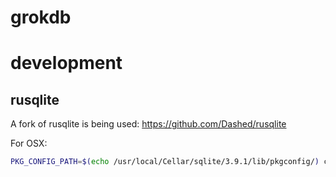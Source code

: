 grokdb
======


development
===========

## rusqlite

A fork of rusqlite is being used: https://github.com/Dashed/rusqlite

For OSX:

```sh
PKG_CONFIG_PATH=$(echo /usr/local/Cellar/sqlite/3.9.1/lib/pkgconfig/) cargo run
```
